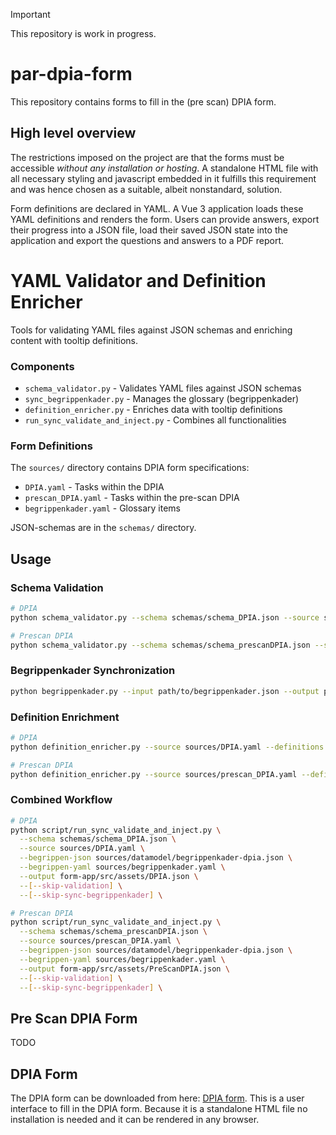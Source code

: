 > [!IMPORTANT]
> This repository is work in progress.

# par-dpia-form

This repository contains forms to fill in the (pre scan) DPIA form.

## High level overview

The restrictions imposed on the project are that the forms must be accessible *without any installation
or hosting*. A standalone HTML file with all necessary styling and javascript embedded in it fulfills
this requirement and was hence chosen as a suitable, albeit nonstandard, solution.

Form definitions are declared in YAML. A Vue 3 application loads these YAML definitions and renders
the form. Users can provide answers, export their progress into a JSON file, load their saved JSON state
into the application and export the questions and answers to a PDF report.

# YAML Validator and Definition Enricher

Tools for validating YAML files against JSON schemas and enriching content with tooltip definitions.

### Components

- `schema_validator.py` - Validates YAML files against JSON schemas
- `sync_begrippenkader.py` - Manages the glossary (begrippenkader) 
- `definition_enricher.py` - Enriches data with tooltip definitions
- `run_sync_validate_and_inject.py` - Combines all functionalities

### Form Definitions

The `sources/` directory contains DPIA form specifications:
- `DPIA.yaml` - Tasks within the DPIA
- `prescan_DPIA.yaml` - Tasks within the pre-scan DPIA 
- `begrippenkader.yaml` - Glossary items

JSON-schemas are in the `schemas/` directory.

## Usage

### Schema Validation

```bash
# DPIA
python schema_validator.py --schema schemas/schema_DPIA.json --source sources/DPIA.yaml --output form-app/src/assets/DPIA.json

# Prescan DPIA
python schema_validator.py --schema schemas/schema_prescanDPIA.json --source sources/prescan_DPIA.yaml --output form-app/src/assets/PreScanDPIA.json
```

### Begrippenkader Synchronization

```bash
python begrippenkader.py --input path/to/begrippenkader.json --output path/to/begrippenkader.yaml [--existing path/to/existing_begrippenkader.yaml]
```

### Definition Enrichment

```bash
# DPIA
python definition_enricher.py --source sources/DPIA.yaml --definitions sources/begrippenkader.yaml --output form-app/src/assets/DPIA.json

# Prescan DPIA
python definition_enricher.py --source sources/prescan_DPIA.yaml --definitions sources/begrippenkader.yaml --output form-app/src/assets/DPIA.json
```

### Combined Workflow

```bash
# DPIA
python script/run_sync_validate_and_inject.py \
  --schema schemas/schema_DPIA.json \
  --source sources/DPIA.yaml \
  --begrippen-json sources/datamodel/begrippenkader-dpia.json \
  --begrippen-yaml sources/begrippenkader.yaml \
  --output form-app/src/assets/DPIA.json \
  --[--skip-validation] \
  --[--skip-sync-begrippenkader] \

# Prescan DPIA
python script/run_sync_validate_and_inject.py \
  --schema schemas/schema_prescanDPIA.json \
  --source sources/prescan_DPIA.yaml \
  --begrippen-json sources/datamodel/begrippenkader-dpia.json \
  --begrippen-yaml sources/begrippenkader.yaml \
  --output form-app/src/assets/PreScanDPIA.json \
  --[--skip-validation] \
  --[--skip-sync-begrippenkader] \
```


## Pre Scan DPIA Form

TODO

## DPIA Form

The DPIA form can be downloaded from here: [DPIA form](form-app/dist/index.html). This is a user interface to fill in the DPIA form.
Because it is a standalone HTML file no installation is needed and it can be rendered in any browser.
